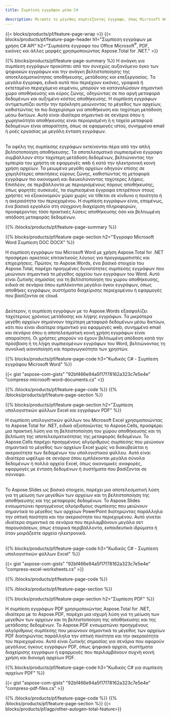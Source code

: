 ```yaml
---
title: Συμπίεση εγγράφου μέσω C#

description: Μειώστε το μέγεθος συμπιέζοντας έγγραφα, όπως Microsoft Word, Excel, PowerPoint, PDF και Εικόνες μέσω της εφαρμογής σας C#. Δοκιμάστε το αποτέλεσμα συμπίεσης online.
---
```


{{< blocks/products/pf/feature-page-wrap >}}
{{< blocks/products/pf/feature-page-header h1="Συμπίεση εγγράφων με χρήση C# API" h2="Συμπιέστε έγγραφα του Office Microsoft<sup>&reg;</sup>, PDF, εικόνες και άλλες μορφές χρησιμοποιώντας Aspose.Total for .NET." >}}

{{% blocks/products/pf/feature-page-summary %}}
Η ανάγκη για συμπίεση εγγράφων προκύπτει από τον συνεχώς αυξανόμενο όγκο των ψηφιακών εγγράφων και την ανάγκη βελτιστοποίησης της αποτελεσματικότητας αποθήκευσης, μετάδοσης και επεξεργασίας. Τα μεγάλα έγγραφα, ειδικά αυτά που περιέχουν εικόνες, γραφικά ή εκτεταμένο περιεχόμενο κειμένου, μπορούν να καταναλώσουν σημαντικό χώρο αποθήκευσης και εύρος ζώνης, οδηγώντας σε πιο αργή μεταφορά δεδομένων και αυξημένο κόστος αποθήκευσης. Η συμπίεση εγγράφων αντιμετωπίζει αυτήν την πρόκληση μειώνοντας το μέγεθος των αρχείων, καθιστώντας τα πιο διαχειρίσιμα για αποθήκευση και ταχύτερη μετάδοση μέσω δικτύων. Αυτό είναι ιδιαίτερα σημαντικό σε σενάρια όπου η χωρητικότητα αποθήκευσης είναι περιορισμένη ή η ταχεία μεταφορά δεδομένων είναι απαραίτητη, όπως σε εφαρμογές ιστού, συνημμένα email ή ροές εργασίας με μεγάλη ένταση εγγράφων.
<br /> <br />

Τα οφέλη της συμπίεσης εγγράφων εκτείνονται πέρα από την απλή βελτιστοποίηση αποθήκευσης. Τα αποτελεσματικά συμπιεσμένα έγγραφα συμβάλλουν στην ταχύτερη μετάδοση δεδομένων, βελτιώνοντας την εμπειρία του χρήστη σε εφαρμογές web ή κατά την ηλεκτρονική κοινή χρήση αρχείων. Τα μειωμένα μεγέθη αρχείων οδηγούν επίσης σε χαμηλότερες απαιτήσεις εύρους ζώνης, καθιστώντας τη μεταφορά εγγράφων πιο οικονομική και διευκολύνοντας ταχύτερες λήψεις. Επιπλέον, σε περιβάλλοντα με περιορισμένους πόρους αποθήκευσης, όπως φορητές συσκευές, τα συμπιεσμένα έγγραφα επιτρέπουν στους χρήστες να εξοικονομούν χώρο χωρίς να τίθεται σε κίνδυνο η ποιότητα ή η ακεραιότητα του περιεχομένου. Η συμπίεση εγγράφων είναι, επομένως, ένα βασικό εργαλείο στη σύγχρονη διαχείριση πληροφοριών, προσφέροντας τόσο πρακτικές λύσεις αποθήκευσης όσο και βελτιωμένη απόδοση μεταφοράς δεδομένων.

{{% /blocks/products/pf/feature-page-summary  %}}

{{% blocks/products/pf/feature-page-section  h2="Έγγραφο Microsoft Word Συμπίεση DOC DOCX" %}}

Η συμπίεση εγγράφων του Microsoft Word με χρήση Aspose.Total for .NET προσφέρει αρκετούς επιτακτικούς λόγους για προγραμματιστές και επιχειρήσεις. Πρώτον, το Aspose.Words, ένα βασικό στοιχείο του Aspose.Total, παρέχει προηγμένες δυνατότητες συμπίεσης εγγράφων που μειώνουν σημαντικά το μέγεθος αρχείου των εγγράφων του Word. Αυτό είναι ζωτικής σημασίας για τη βελτιστοποίηση του χώρου αποθήκευσης, ειδικά σε σενάρια όπου εμπλέκονται μεγάλοι όγκοι εγγράφων, όπως αποθήκες εγγράφων, συστήματα διαχείρισης περιεχομένου ή εφαρμογές που βασίζονται σε cloud.<br /><br />

Δεύτερον, η συμπίεση εγγράφων με το Aspose.Words εξασφαλίζει ταχύτερους χρόνους μετάδοσης και λήψης εγγράφων. Τα μικρότερα μεγέθη αρχείων σημαίνουν ταχύτερη μεταφορά δεδομένων μέσω δικτύων, κάτι που είναι ιδιαίτερα σημαντικό για εφαρμογές web, συνημμένα email και σενάρια όπου η αποτελεσματική κοινή χρήση εγγράφων είναι απαραίτητη. Οι χρήστες μπορούν να έχουν βελτιωμένη απόδοση κατά την πρόσβαση ή τη λήψη συμπιεσμένων εγγράφων του Word, βελτιώνοντας τη συνολική ικανοποίηση και παραγωγικότητα των χρηστών.

{{% blocks/products/pf/feature-page-code h3="Κωδικός C# - Συμπίεση εγγράφου Microsoft Word" %}}

{{< gist "aspose-com-gists" "92bf466e94a5f17f78162a323c7e5e4e" "compress-microsoft-word-documents.cs" >}}

{{% /blocks/products/pf/feature-page-code  %}}
{{% /blocks/products/pf/feature-page-section %}}

{{% blocks/products/pf/feature-page-section  h2="Συμπίεση υπολογιστικών φύλλων Excel και εγγράφων PDF" %}}

Η συμπίεση υπολογιστικών φύλλων του Microsoft Excel χρησιμοποιώντας το Aspose.Total for .NET, ειδικά αξιοποιώντας το Aspose.Cells, προσφέρει μια πρακτική λύση για τη βελτιστοποίηση του χώρου αποθήκευσης και τη βελτίωση της αποτελεσματικότητας της μεταφοράς δεδομένων. Το Aspose.Cells παρέχει προηγμένους αλγόριθμους συμπίεσης που μειώνουν σημαντικά το μέγεθος των αρχείων Excel χωρίς να διακυβεύεται η ακεραιότητα των δεδομένων του υπολογιστικού φύλλου. Αυτό είναι ιδιαίτερα ωφέλιμο σε σενάρια όπου εμπλέκονται μεγάλα σύνολα δεδομένων ή πολλά αρχεία Excel, όπως οικονομικές αναφορές, εφαρμογές με ένταση δεδομένων ή συστήματα που βασίζονται σε σύννεφο.<br /><br />

Το Aspose.Slides ως βασικό στοιχείο, παρέχει μια αποτελεσματική λύση για τη μείωση των μεγεθών των αρχείων και τη βελτιστοποίηση της αποθήκευσης και της μεταφοράς δεδομένων. Το Aspose.Slides ενσωματώνει προηγμένους αλγόριθμους συμπίεσης που μειώνουν σημαντικά το μέγεθος των αρχείων PowerPoint διατηρώντας παράλληλα την οπτική ποιότητα και την ακεραιότητα του περιεχομένου. Αυτό γίνεται ιδιαίτερα σημαντικό σε σενάρια που περιλαμβάνουν μεγάλα σετ παρουσιάσεων, όπως εταιρικά περιβάλλοντα, εκπαιδευτικά ιδρύματα ή όταν μοιράζεστε αρχεία ηλεκτρονικά.<br /><br />

{{% blocks/products/pf/feature-page-code h3="Κωδικός C# - Συμπίεση υπολογιστικών φύλλων Excel" %}}

{{< gist "aspose-com-gists" "92bf466e94a5f17f78162a323c7e5e4e" "compress-excel-worksheets.cs" >}}

{{% /blocks/products/pf/feature-page-code  %}}

{{% /blocks/products/pf/feature-page-section %}}

{{% blocks/products/pf/feature-page-section  h2="Συμπίεση PDF" %}}

Η συμπίεση εγγράφων PDF χρησιμοποιώντας Aspose.Total for .NET, ιδιαίτερα με το Aspose.PDF, παρέχει μια ισχυρή λύση για τη μείωση των μεγεθών των αρχείων και τη βελτιστοποίηση της αποθήκευσης και της μετάδοσης δεδομένων. Το Aspose.PDF ενσωματώνει προηγμένους αλγόριθμους συμπίεσης που μειώνουν σημαντικά το μέγεθος των αρχείων PDF διατηρώντας παράλληλα την οπτική ποιότητα και την ακεραιότητα του περιεχομένου. Αυτό είναι ζωτικής σημασίας για σενάρια που αφορούν μεγάλους όγκους εγγράφων PDF, όπως ψηφιακά αρχεία, συστήματα διαχείρισης εγγράφων ή εφαρμογές που περιλαμβάνουν συχνή κοινή χρήση και διανομή αρχείων PDF. 

{{% blocks/products/pf/feature-page-code h3="Κωδικός C# για συμπίεση αρχείων PDF" %}}

{{< gist "aspose-com-gists" "92bf466e94a5f17f78162a323c7e5e4e" "compress-pdf-files.cs" >}}

{{% /blocks/products/pf/feature-page-code  %}}
{{% /blocks/products/pf/feature-page-section %}}
{{< blocks/products/pf/agp/other-autogen-total-feature>}}